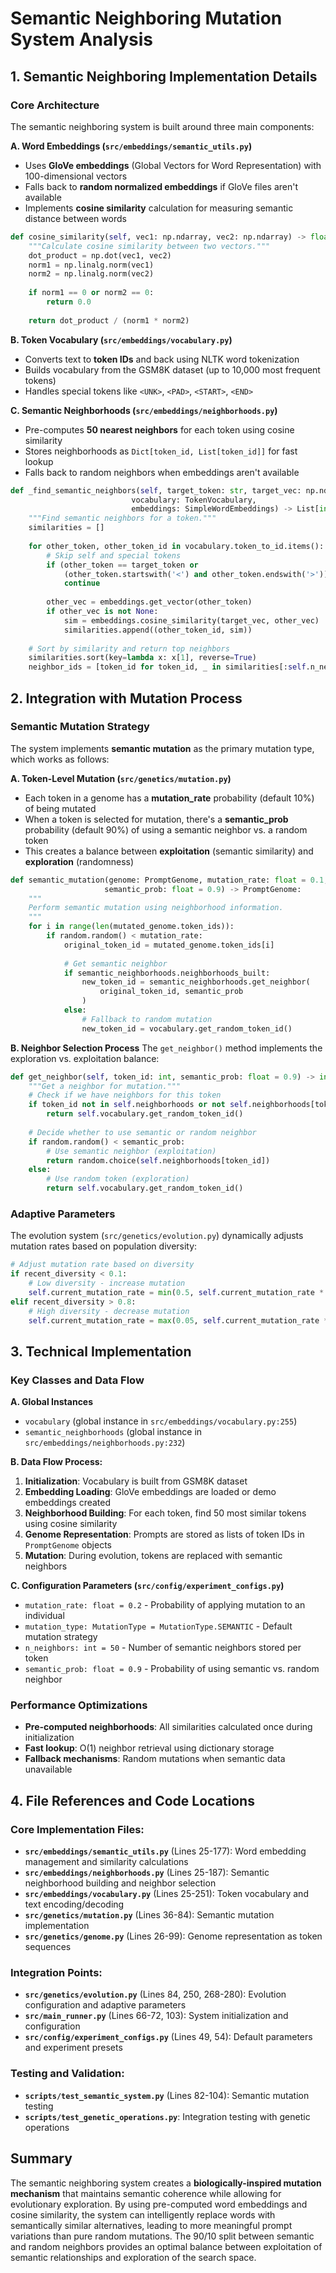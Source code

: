 # Semantic Neighboring Mutation System Analysis
## 1. Semantic Neighboring Implementation Details

### Core Architecture
The semantic neighboring system is built around three main components:

**A. Word Embeddings (`src/embeddings/semantic_utils.py`)**
- Uses **GloVe embeddings** (Global Vectors for Word Representation) with 100-dimensional vectors
- Falls back to **random normalized embeddings** if GloVe files aren't available
- Implements **cosine similarity** calculation for measuring semantic distance between words

````python path=src/embeddings/semantic_utils.py mode=EXCERPT
def cosine_similarity(self, vec1: np.ndarray, vec2: np.ndarray) -> float:
    """Calculate cosine similarity between two vectors."""
    dot_product = np.dot(vec1, vec2)
    norm1 = np.linalg.norm(vec1)
    norm2 = np.linalg.norm(vec2)
    
    if norm1 == 0 or norm2 == 0:
        return 0.0
    
    return dot_product / (norm1 * norm2)
````

**B. Token Vocabulary (`src/embeddings/vocabulary.py`)**
- Converts text to **token IDs** and back using NLTK word tokenization
- Builds vocabulary from the GSM8K dataset (up to 10,000 most frequent tokens)
- Handles special tokens like `<UNK>`, `<PAD>`, `<START>`, `<END>`

**C. Semantic Neighborhoods (`src/embeddings/neighborhoods.py`)**
- Pre-computes **50 nearest neighbors** for each token using cosine similarity
- Stores neighborhoods as `Dict[token_id, List[token_id]]` for fast lookup
- Falls back to random neighbors when embeddings aren't available

````python path=src/embeddings/neighborhoods.py mode=EXCERPT
def _find_semantic_neighbors(self, target_token: str, target_vec: np.ndarray,
                           vocabulary: TokenVocabulary, 
                           embeddings: SimpleWordEmbeddings) -> List[int]:
    """Find semantic neighbors for a token."""
    similarities = []
    
    for other_token, other_token_id in vocabulary.token_to_id.items():
        # Skip self and special tokens
        if (other_token == target_token or 
            (other_token.startswith('<') and other_token.endswith('>'))):
            continue
        
        other_vec = embeddings.get_vector(other_token)
        if other_vec is not None:
            sim = embeddings.cosine_similarity(target_vec, other_vec)
            similarities.append((other_token_id, sim))
    
    # Sort by similarity and return top neighbors
    similarities.sort(key=lambda x: x[1], reverse=True)
    neighbor_ids = [token_id for token_id, _ in similarities[:self.n_neighbors]]
````

## 2. Integration with Mutation Process

### Semantic Mutation Strategy
The system implements **semantic mutation** as the primary mutation type, which works as follows:

**A. Token-Level Mutation (`src/genetics/mutation.py`)**
- Each token in a genome has a **mutation_rate** probability (default 10%) of being mutated
- When a token is selected for mutation, there's a **semantic_prob** probability (default 90%) of using a semantic neighbor vs. a random token
- This creates a balance between **exploitation** (semantic similarity) and **exploration** (randomness)

````python path=src/genetics/mutation.py mode=EXCERPT
def semantic_mutation(genome: PromptGenome, mutation_rate: float = 0.1, 
                     semantic_prob: float = 0.9) -> PromptGenome:
    """
    Perform semantic mutation using neighborhood information.
    """
    for i in range(len(mutated_genome.token_ids)):
        if random.random() < mutation_rate:
            original_token_id = mutated_genome.token_ids[i]
            
            # Get semantic neighbor
            if semantic_neighborhoods.neighborhoods_built:
                new_token_id = semantic_neighborhoods.get_neighbor(
                    original_token_id, semantic_prob
                )
            else:
                # Fallback to random mutation
                new_token_id = vocabulary.get_random_token_id()
````

**B. Neighbor Selection Process**
The `get_neighbor()` method implements the exploration vs. exploitation balance:

````python path=src/embeddings/neighborhoods.py mode=EXCERPT
def get_neighbor(self, token_id: int, semantic_prob: float = 0.9) -> int:
    """Get a neighbor for mutation."""
    # Check if we have neighbors for this token
    if token_id not in self.neighborhoods or not self.neighborhoods[token_id]:
        return self.vocabulary.get_random_token_id()
    
    # Decide whether to use semantic or random neighbor
    if random.random() < semantic_prob:
        # Use semantic neighbor (exploitation)
        return random.choice(self.neighborhoods[token_id])
    else:
        # Use random token (exploration)
        return self.vocabulary.get_random_token_id()
````

### Adaptive Parameters
The evolution system (`src/genetics/evolution.py`) dynamically adjusts mutation rates based on population diversity:

````python path=src/genetics/evolution.py mode=EXCERPT
# Adjust mutation rate based on diversity
if recent_diversity < 0.1:
    # Low diversity - increase mutation
    self.current_mutation_rate = min(0.5, self.current_mutation_rate * 1.1)
elif recent_diversity > 0.8:
    # High diversity - decrease mutation
    self.current_mutation_rate = max(0.05, self.current_mutation_rate * 0.9)
````

## 3. Technical Implementation

### Key Classes and Data Flow

**A. Global Instances**
- `vocabulary` (global instance in `src/embeddings/vocabulary.py:255`)
- `semantic_neighborhoods` (global instance in `src/embeddings/neighborhoods.py:232`)

**B. Data Flow Process:**
1. **Initialization**: Vocabulary is built from GSM8K dataset
2. **Embedding Loading**: GloVe embeddings are loaded or demo embeddings created
3. **Neighborhood Building**: For each token, find 50 most similar tokens using cosine similarity
4. **Genome Representation**: Prompts are stored as lists of token IDs in `PromptGenome` objects
5. **Mutation**: During evolution, tokens are replaced with semantic neighbors

**C. Configuration Parameters (`src/config/experiment_configs.py`)**
- `mutation_rate: float = 0.2` - Probability of applying mutation to an individual
- `mutation_type: MutationType = MutationType.SEMANTIC` - Default mutation strategy
- `n_neighbors: int = 50` - Number of semantic neighbors stored per token
- `semantic_prob: float = 0.9` - Probability of using semantic vs. random neighbor

### Performance Optimizations
- **Pre-computed neighborhoods**: All similarities calculated once during initialization
- **Fast lookup**: O(1) neighbor retrieval using dictionary storage
- **Fallback mechanisms**: Random mutations when semantic data unavailable

## 4. File References and Code Locations

### Core Implementation Files:
- **`src/embeddings/semantic_utils.py`** (Lines 25-177): Word embedding management and similarity calculations
- **`src/embeddings/neighborhoods.py`** (Lines 25-187): Semantic neighborhood building and neighbor selection
- **`src/embeddings/vocabulary.py`** (Lines 25-251): Token vocabulary and text encoding/decoding
- **`src/genetics/mutation.py`** (Lines 36-84): Semantic mutation implementation
- **`src/genetics/genome.py`** (Lines 26-99): Genome representation as token sequences

### Integration Points:
- **`src/genetics/evolution.py`** (Lines 84, 250, 268-280): Evolution configuration and adaptive parameters
- **`src/main_runner.py`** (Lines 66-72, 103): System initialization and configuration
- **`src/config/experiment_configs.py`** (Lines 49, 54): Default parameters and experiment presets

### Testing and Validation:
- **`scripts/test_semantic_system.py`** (Lines 82-104): Semantic mutation testing
- **`scripts/test_genetic_operations.py`**: Integration testing with genetic operations

## Summary

The semantic neighboring system creates a **biologically-inspired mutation mechanism** that maintains semantic coherence while allowing for evolutionary exploration. By using pre-computed word embeddings and cosine similarity, the system can intelligently replace words with semantically similar alternatives, leading to more meaningful prompt variations than pure random mutations. The 90/10 split between semantic and random neighbors provides an optimal balance between exploitation of semantic relationships and exploration of the search space.
